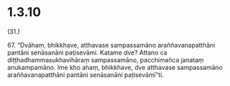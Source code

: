 

# 1.3.10



(31.)

67\. “Dvāhaṃ, bhikkhave, atthavase sampassamāno araññavanapatthāni pantāni senāsanāni paṭisevāmi. Katame dve? Attano ca diṭṭhadhammasukhavihāraṃ sampassamāno, pacchimañca janataṃ anukampamāno. Ime kho ahaṃ, bhikkhave, dve atthavase sampassamāno araññavanapatthāni pantāni senāsanāni paṭisevāmī”ti.



